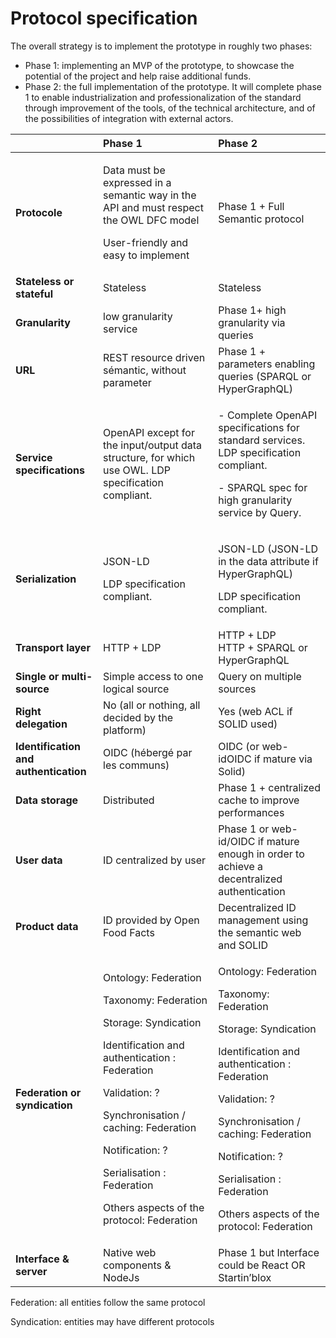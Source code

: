 # Protocol specification

The overall strategy is to implement the prototype in roughly two phases:

* Phase 1: implementing an MVP of the prototype, to showcase the potential of the project and help raise additional funds.
* Phase 2: the full implementation of the prototype. It will complete phase 1 to enable industrialization and professionalization of the standard through improvement of the tools, of the technical architecture, and of the possibilities of integration with external actors.

<table>
  <thead>
    <tr>
      <th style="text-align:left"></th>
      <th style="text-align:left">Phase 1</th>
      <th style="text-align:left">Phase 2</th>
    </tr>
  </thead>
  <tbody>
    <tr>
      <td style="text-align:left"><b>Protocole</b>
      </td>
      <td style="text-align:left">
        <p>Data must be expressed in a semantic way in the API and must respect the
          OWL DFC model</p>
        <p>User-friendly and easy to implement</p>
      </td>
      <td style="text-align:left">Phase 1 + Full Semantic protocol</td>
    </tr>
    <tr>
      <td style="text-align:left"><b>Stateless or stateful</b>
      </td>
      <td style="text-align:left">Stateless</td>
      <td style="text-align:left">Stateless</td>
    </tr>
    <tr>
      <td style="text-align:left"><b>Granularity</b>
      </td>
      <td style="text-align:left">low granularity service</td>
      <td style="text-align:left">Phase 1+ high granularity via queries</td>
    </tr>
    <tr>
      <td style="text-align:left"><b>URL</b>
      </td>
      <td style="text-align:left">REST resource driven s&#xE9;mantic, without parameter</td>
      <td style="text-align:left">Phase 1 + parameters enabling queries (SPARQL or HyperGraphQL)</td>
    </tr>
    <tr>
      <td style="text-align:left"><b>Service specifications</b>
      </td>
      <td style="text-align:left">OpenAPI except for the input/output data structure, for which use OWL.
        LDP specification compliant.</td>
      <td style="text-align:left">
        <p>- Complete OpenAPI specifications for standard services. LDP specification
          compliant.</p>
        <p>- SPARQL spec for high granularity service by Query.</p>
      </td>
    </tr>
    <tr>
      <td style="text-align:left"><b>Serialization</b>
      </td>
      <td style="text-align:left">
        <p>JSON-LD</p>
        <p>LDP specification compliant.</p>
      </td>
      <td style="text-align:left">
        <p>JSON-LD (JSON-LD in the data attribute if HyperGraphQL)</p>
        <p>LDP specification compliant.</p>
      </td>
    </tr>
    <tr>
      <td style="text-align:left"><b>Transport layer</b>
      </td>
      <td style="text-align:left">HTTP + LDP</td>
      <td style="text-align:left">HTTP + LDP
        <br />HTTP + SPARQL or HyperGraphQL</td>
    </tr>
    <tr>
      <td style="text-align:left"><b>Single or multi-source</b>
      </td>
      <td style="text-align:left">Simple access to one logical source</td>
      <td style="text-align:left">Query on multiple sources</td>
    </tr>
    <tr>
      <td style="text-align:left"><b>Right delegation</b>
      </td>
      <td style="text-align:left">No (all or nothing, all decided by the platform)</td>
      <td style="text-align:left">Yes (web ACL if SOLID used)</td>
    </tr>
    <tr>
      <td style="text-align:left"><b>Identification and authentication</b>
      </td>
      <td style="text-align:left">OIDC (h&#xE9;berg&#xE9; par les communs)</td>
      <td style="text-align:left">OIDC (or web-idOIDC if mature via Solid)</td>
    </tr>
    <tr>
      <td style="text-align:left"><b>Data storage</b>
      </td>
      <td style="text-align:left">Distributed</td>
      <td style="text-align:left">Phase 1 + centralized cache to improve performances</td>
    </tr>
    <tr>
      <td style="text-align:left"><b>User data</b>
      </td>
      <td style="text-align:left">ID centralized by user</td>
      <td style="text-align:left">Phase 1 or web-id/OIDC if mature enough in order to achieve a decentralized
        authentication</td>
    </tr>
    <tr>
      <td style="text-align:left"><b>Product data</b>
      </td>
      <td style="text-align:left">ID provided by Open Food Facts</td>
      <td style="text-align:left">Decentralized ID management using the semantic web and SOLID</td>
    </tr>
    <tr>
      <td style="text-align:left"><b>Federation or syndication</b>
      </td>
      <td style="text-align:left">
        <p>Ontology: Federation</p>
        <p>Taxonomy: Federation</p>
        <p>Storage: Syndication</p>
        <p>Identification and authentication : Federation</p>
        <p>Validation: ?</p>
        <p>Synchronisation / caching: Federation</p>
        <p>Notification: ?</p>
        <p>Serialisation : Federation</p>
        <p>Others aspects of the protocol: Federation</p>
      </td>
      <td style="text-align:left">
        <p>Ontology: Federation</p>
        <p>Taxonomy: Federation</p>
        <p>Storage: Syndication</p>
        <p>Identification and authentication : Federation</p>
        <p>Validation: ?</p>
        <p>Synchronisation / caching: Federation</p>
        <p>Notification: ?</p>
        <p>Serialisation : Federation</p>
        <p>Others aspects of the protocol: Federation</p>
      </td>
    </tr>
    <tr>
      <td style="text-align:left"><b>Interface &amp; server</b>
      </td>
      <td style="text-align:left">Native web components &amp; NodeJs</td>
      <td style="text-align:left">Phase 1 but Interface could be React OR Startin&#x2019;blox</td>
    </tr>
  </tbody>
</table>

Federation: all entities follow the same protocol

Syndication: entities may have different protocols

